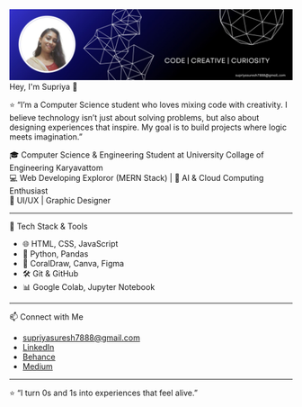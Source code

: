 <img src="banner.png" alt="Banner" />
           Hey, I'm Supriya 👋  

⭐ “I’m a Computer Science student who loves mixing code with creativity. I believe technology isn’t just about solving problems, but also about designing experiences that inspire. My goal is to build projects where logic meets imagination.”

🎓 Computer Science & Engineering Student at University Collage of Engineering Karyavattom  
💻 Web Developing Exploror (MERN Stack) | 🤖 AI & Cloud Computing Enthusiast  
🎨 UI/UX | Graphic Designer

---

🔧 Tech Stack & Tools  

- 🌐 HTML, CSS, JavaScript 
- 🐍 Python, Pandas  
- 🎨 CoralDraw, Canva, Figma 
- 🛠️ Git & GitHub  
- 📊 Google Colab, Jupyter Notebook  

---

📫 Connect with Me  

- [supriyasuresh7888@gmail.com](mailto:supriyasuresh7888@gmail.com)
- [LinkedIn](https://www.linkedin.com/in/supriyasuresh01/)
- [Behance](https://www.behance.net/supriya_suresh/)
- [Medium](https://medium.com/@supriversze) 

---

⭐ “I turn 0s and 1s into experiences that feel alive.” 

